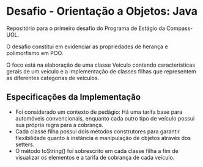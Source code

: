 # Desafio - Orientação a Objetos: Java
Repositório para o primeiro desafio do Programa de Estágio da Compass-UOL.

O desafio constitui em evidenciar as propriedades de herança e polimorfismo em POO.

O foco está na elaboração de uma classe Veiculo contendo características gerais de um veículo e a implementação de classes filhas que representem as diferentes categorias de veículos.

## Especificações da Implementação
- Foi considerado um contexto de pedágio: Há uma tarifa base para automóveis convencionais, enquanto cada outro tipo de veículo possui sua própria regra para a cobrança.
- Cada classe filha possui dois métodos construtores para garantir flexibilidade quanto à instância e manipulação de objetos através dos setters.
- O método toString() foi sobrescrito em cada classe filha a fim de visualizar os elementos e a tarifa de cobrança de cada veículo.

